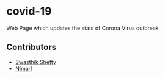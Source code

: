 # covid-19
Web Page which updates the stats of Corona Virus outbreak
## Contributors 
- [Swasthik Shetty](https://github.com/swaaz)
- [Nimarl](https://github.com/redfedted)
